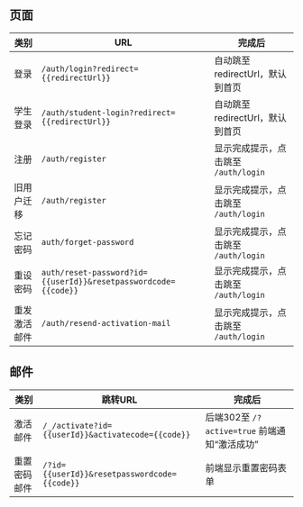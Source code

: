 ## 页面

类别    |  URL    | 完成后 
------------ | -------------|----------
登录  |  `/auth/login?redirect={{redirectUrl}}` |  自动跳至redirectUrl，默认到首页 
学生登录 | `/auth/student-login?redirect={{redirectUrl}}` |  自动跳至redirectUrl，默认到首页 
注册  |   `/auth/register`  |   显示完成提示，点击跳至 `/auth/login`
旧用户迁移 |  `/auth/register`  |   显示完成提示，点击跳至 `/auth/login` 
忘记密码 | `auth/forget-password` | 显示完成提示，点击跳至 `/auth/login` 
重设密码 | `auth/reset-password?id={{userId}}&resetpasswordcode={{code}}` | 显示完成提示，点击跳至 `/auth/login` 
重发激活邮件 |  `/auth/resend-activation-mail` | 显示完成提示，点击跳至 `/auth/login` 

## 邮件

类别    |  跳转URL    | 完成后 
------------ | -------------|----------
激活邮件 |  `/_/activate?id={{userId}}&activatecode={{code}}` |  后端302至 `/?active=true` 前端通知“激活成功”
重置密码邮件 | `/?id={{userId}}&resetpasswordcode={{code}}` |  前端显示重置密码表单